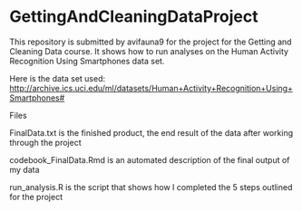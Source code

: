 # GettingAndCleaningDataProject

This repository is submitted by avifauna9 for the project for the Getting and Cleaning Data course. 
It shows how to run analyses on the Human Activity Recognition Using Smartphones data set. 

Here is the data set used: http://archive.ics.uci.edu/ml/datasets/Human+Activity+Recognition+Using+Smartphones#

Files

FinalData.txt is the finished product, the end result of the data after working through the project

codebook_FinalData.Rmd is an automated description of the final output of my data

run_analysis.R is the script that shows how I completed the 5 steps outlined for the project

